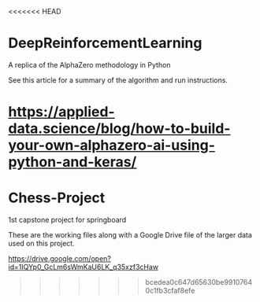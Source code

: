 <<<<<<< HEAD
# DeepReinforcementLearning
A replica of the AlphaZero methodology in Python

See this article for a summary of the algorithm and run instructions.

https://applied-data.science/blog/how-to-build-your-own-alphazero-ai-using-python-and-keras/
=======
# Chess-Project
1st capstone project for springboard

These are the working files along with a Google Drive file of the larger data used on this project.

https://drive.google.com/open?id=1IQYp0_GcLm6sWmKaU6LK_q35xzf3cHaw
>>>>>>> bcedea0c647d65630be99107640c1fb3cfaf8efe

